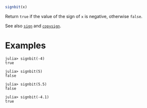 ```julia
signbit(x)
```

Return `true` if the value of the sign of `x` is negative, otherwise `false`.

See also [`sign`](@ref) and [`copysign`](@ref).

# Examples

```jldoctest
julia> signbit(-4)
true

julia> signbit(5)
false

julia> signbit(5.5)
false

julia> signbit(-4.1)
true
```
